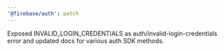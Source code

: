 ```yaml
---
'@firebase/auth': patch
---
```


Exposed INVALID_LOGIN_CREDENTIALS as auth/invalid-login-credentials error and updated docs for various auth SDK methods.
